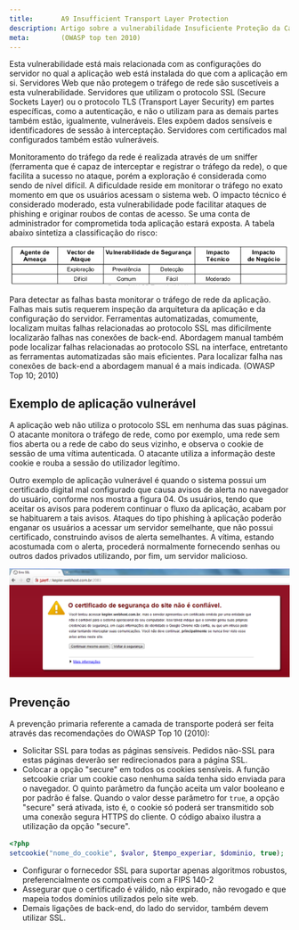 ```yaml
---
title:       A9 Insufficient Transport Layer Protection
description: Artigo sobre a vulnerabilidade Insuficiente Proteção da Camada de Trasporte, nono item da lista TOP 10 da WOASP
meta:        (OWASP top ten 2010)
---
```


Esta vulnerabilidade está mais relacionada com as configurações do servidor no qual a aplicação web está instalada do
que com a aplicação em si. Servidores Web que não protegem o tráfego de rede são suscetíveis a esta vulnerabilidade.
Servidores que utilizam o protocolo SSL (Secure Sockets Layer) ou o protocolo TLS (Transport Layer Security) em partes 
específicas, como a autenticação, e não o utilizam para as demais partes também estão, igualmente, vulneráveis. Eles 
expõem dados sensíveis e identificadores de sessão à interceptação. Servidores com certificados mal configurados também
estão vulneráveis.


Monitoramento do tráfego da rede é realizada através de um sniffer (ferramenta que é capaz de interceptar e registrar o 
tráfego da rede), o que facilita a sucesso no ataque, porém a exploração é considerada como sendo de nível difícil. 
A dificuldade reside em monitorar o tráfego no exato momento em que os usuários acessam o sistema web. O impacto técnico
é considerado moderado, esta vulnerabilidade pode facilitar ataques de phishing e originar roubos de contas de acesso. 
Se uma conta de administrador for comprometida toda aplicação estará exposta. A tabela abaixo sintetiza a classificação
do risco:

![Mapeamento de risco Insuficiente Proteção da Camada de Trasporte](tabela-risco.png "Mapeamento de risco Insuficiente Proteção da Camada de Trasporte")

Para detectar as falhas basta monitorar o tráfego de rede da aplicação. Falhas mais sutis requerem inspeção da 
arquitetura da aplicação e da configuração do servidor. Ferramentas automatizadas, comumente, localizam muitas falhas
relacionadas ao protocolo SSL mas dificilmente localizarão falhas nas conexões de back-end. Abordagem manual também pode
localizar falhas relacionadas ao protocolo SSL na interface, entretanto as ferramentas automatizadas são mais eficientes.
Para localizar falha nas conexões de back-end a abordagem manual é a mais indicada. (OWASP Top 10; 2010)



Exemplo de aplicação vulnerável
---


A aplicação web não utiliza o protocolo SSL em nenhuma das suas páginas. O atacante monitora o tráfego de rede, como 
por exemplo, uma rede sem fios aberta ou a rede de cabo do seus vizinho, e observa o cookie de sessão de uma vítima
autenticada. O atacante utiliza a informação deste cookie e rouba a sessão do utilizador legítimo.

Outro exemplo de aplicação vulnerável é quando o sistema possui um certificado digital mal configurado que causa avisos
de alerta no navegador do usuário, conforme nos mostra a figura 04. Os usuários, tendo que aceitar os avisos para
poderem continuar o fluxo da aplicação, acabam por se habituarem a tais avisos. Ataques do tipo phishing à aplicação 
poderão enganar os usuários a acessar um servidor semelhante, que não possui certificado, construindo avisos de alerta
semelhantes. A vítima, estando acostumada com o alerta, procederá normalmente fornecendo senhas ou outros dados privados
utilizando, por fim, um servidor malicioso.

![](certificado-nao-valido.png)


Prevenção
---

A prevenção primaria referente a camada de transporte poderá ser feita através das recomendações do OWASP Top 10 (2010):

* Solicitar SSL para todas as páginas sensíveis. Pedidos não-SSL para estas páginas deverão  ser redirecionados para a página SSL.
* Colocar a opção "secure" em todos os cookies sensíveis. A função setcookie criar um cookie caso nenhuma saída tenha 
  sido enviada para o navegador. O quinto parâmetro da função aceita um valor booleano e por padrão é false. Quando o 
  valor desse parâmetro for `true`, a opção "secure" será ativada, isto é, o cookie só poderá ser transmitido sob uma 
  conexão segura HTTPS do cliente. O código abaixo ilustra a utilização da opção "secure".

```php
<?php
setcookie("nome_do_cookie", $valor, $tempo_experiar, $dominio, true);
```

* Configurar o fornecedor SSL para suportar apenas algoritmos robustos, preferencialmente os compatíveis com a FIPS 140-2
* Assegurar que o certificado é válido, não expirado, não revogado e que mapeia todos domínios utilizados pelo site web.
* Demais ligações de back-end, do lado do servidor, também devem utilizar SSL.


